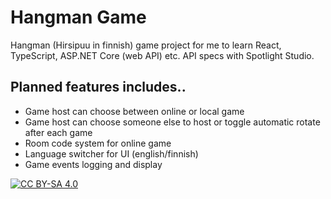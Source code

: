 # Hangman Game

Hangman (Hirsipuu in finnish) game project for me to learn React, TypeScript, ASP.NET Core (web API) etc. API specs with Spotlight Studio.

## Planned features includes..

* Game host can choose between online or local game
* Game host can choose someone else to host or toggle automatic rotate after each game
* Room code system for online game
* Language switcher for UI (english/finnish)
* Game events logging and display

[![CC BY-SA 4.0][cc-by-sa-image]][cc-by-sa]

[cc-by-sa]: http://creativecommons.org/licenses/by-sa/4.0/
[cc-by-sa-image]: https://licensebuttons.net/l/by-sa/4.0/88x31.png
